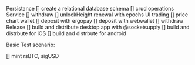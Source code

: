 Persistance
    [] create a relational database schema
    [] crud operations
Service
    [] withdraw
    [] unlockHeight renewal with epochs
UI
    trading
        [] price chart
    wallet
        [] deposit with ergopay
        [] deposit with webwallet
        [] withdraw
Release
    [] build and distribute desktop app with @socketsupply
    [] build and distrbute for iOS
    [] build and distrbute for android

Basic Test scenario:

[] mint rsBTC, sigUSD